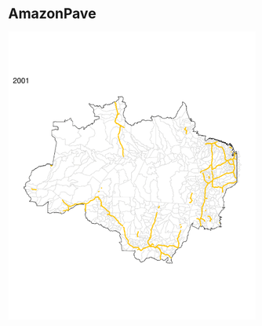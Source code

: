 # AmazonPave

![Time series of newly paved highways in the Brazilian Amazon (2001-2024).](AmazonPave.gif)
